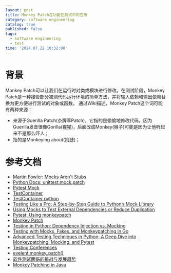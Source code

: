 ```yaml
---
layout: post
title: Monkey Patch在功能性测试中的应用
category: software engineering
catalog: true
published: false
tags:
  - software engineering
  - test
time: '2024.07.22 10:32:00'
---
```


# 背景
Monkey Patch可以让我们在运行时对类或模块进行修改。在测试阶段，Monkey Patch是一种接管部分被测代码运行环境的简单方法，并将输入依赖和输出依赖替换为更方便进行测试的对象或函数。
通过Wiki描述，Monkey Patch这个词可能有两种来源：
- 来源于Guerilla Patch(杂牌军Patch)，它指的是偷偷地修改代码。因为Guerilla发音很像Gorilla(猩猩)，后面改成Monkey(猴子)可能是因为让他听起来不是那么吓人；
- 指的是Monkeying about(捣鼓)；

# 参考文档
- [Martin Fowler: Mocks Aren't Stubs](https://martinfowler.com/articles/mocksArentStubs.html)
- [Python Docs: unittest.mock.patch](https://docs.python.org/3/library/unittest.mock.html#unittest.mock.patch)
- [Pytest Mock](https://github.com/pytest-dev/pytest-mock)
- [TestContainer](https://testcontainers.com/guides/introducing-testcontainers/)
- [TestContainer python](https://testcontainers-python.readthedocs.io/en/latest/)
- [Testing Like a Pro: A Step-by-Step Guide to Python’s Mock Library](https://www.kdnuggets.com/testing-like-a-pro-a-step-by-step-guide-to-pythons-mock-library)
- [Using Mocks to Test External Dependencies or Reduce Duplication](https://www.obeythetestinggoat.com/book/chapter_mocking.html)
- [Pytest: Using monkeypatch](http://f.javier.io/rep/books/python-testing-with-pytest.pdf)
- [Monkey Patch](https://en.wikipedia.org/wiki/Monkey_patch)
- [Testing in Python: Dependency Injection vs. Mocking](https://betterprogramming.pub/testing-in-python-dependency-injection-vs-mocking-5e542783cb20)
- [Testing with Mocks, Fakes, and Monkeypatching in Go](https://shanehowearth.com/testing-with-mocks-fakes-and-monkeypatching-in-go/)
- [Advanced Testing Techniques in Python: A Deep Dive into Monkeypatching, Mocking, and Pytest](https://blog.stackademic.com/advanced-testing-techniques-in-python-a-deep-dive-into-monkeypatching-mocking-and-pytest-ebd9264a69eb)
- [Testing Conferences
](https://github.com/TestingConferences/testingconferences.github.io/blob/master/_data/current.yml?spm=a2c6h.12873639.article-detail.21.adea3195btld4x&file=current.yml)
- [evelent monkey_patch()](https://github.com/eventlet/eventlet/blob/8bac9b2bb5ba02d42305446327a117ff51af177b/eventlet/patcher.py#L226)
- [软件测试面临的挑战与发展趋势](http://ckjs.ijournals.cn/uploadfile/news_images/ckjs/2020-02-28/%E5%A4%A7%E5%AE%B6%E8%AE%BA%E5%9D%9B%EF%BC%88%E6%9C%B1%E5%B0%91%E6%B0%9120200119%EF%BC%89.pdf)
- [Monkey Patching in Java](https://www.baeldung.com/java-monkey-patching)
